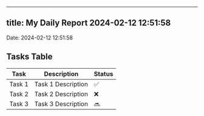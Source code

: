 
---
title: My Daily Report 2024-02-12 12:51:58
---

Date: 2024-02-12 12:51:58

## Tasks Table

| Task | Description | Status |
|------|-------------|--------|
| Task 1 | Task 1 Description | ✅ |
| Task 2 | Task 2 Description | ❌ |
| Task 3 | Task 3 Description | 🔜 |
